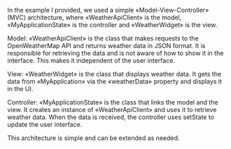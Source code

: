 In the example I provided, we used a simple «Model-View-Controller» (MVC) architecture, where «WeatherApiClient» is the model, «MyApplicationState» is the controller and «WeatherWidget» is the view.

Model: «WeatherApiClient» is the class that makes requests to the OpenWeatherMap API and returns weather data in JSON format. It is responsible for retrieving the data and is not aware of how to show it in the interface. This makes it independent of the user interface.

View: «WeatherWidget» is the class that displays weather data. It gets the data from «MyApplication» via the «weatherData» property and displays it in the UI.

Controller: «MyApplicationState» is the class that links the model and the view. It creates an instance of «WeatherApiClient» and uses it to retrieve weather data. When the data is received, the controller uses setState to update the user interface.

This architecture is simple and can be extended as needed.
